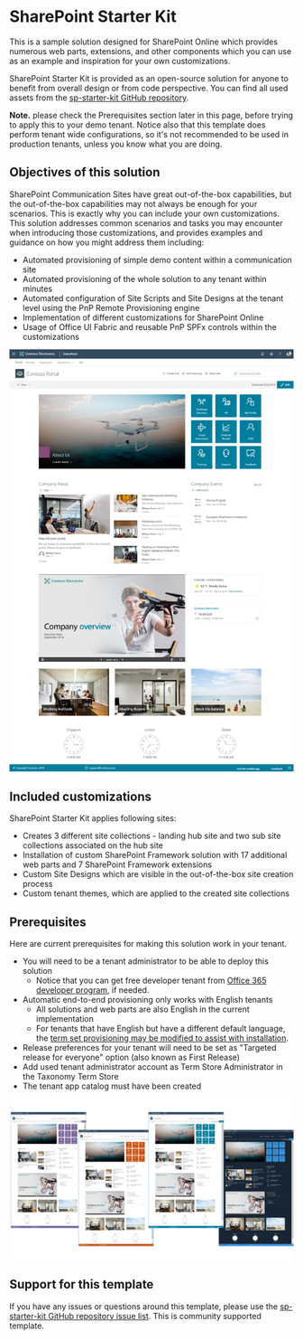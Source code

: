 # SharePoint Starter Kit

This is a sample solution designed for SharePoint Online which provides numerous web parts, extensions, and other components which you can use as an example and inspiration for your own customizations.

SharePoint Starter Kit is provided as an open-source solution for anyone to benefit from overall design or from code perspective. You can find all used assets from the [sp-starter-kit GitHub repository](https://github.com/SharePoint/sp-starter-kit).

**Note.** please check the Prerequisites section later in this page, before trying to apply this to your demo tenant. Notice also that this template does perform tenant wide configurations, so it's not recommended to be used in production tenants, unless you know what you are doing.

## Objectives of this solution

SharePoint Communication Sites have great out-of-the-box capabilities, but the out-of-the-box capabilities may not always be enough for your scenarios. This is exactly why you can include your own customizations. This solution addresses common scenarios and tasks you may encounter when introducing those customizations, and provides examples and guidance on how you might address them including:

- Automated provisioning of simple demo content within a communication site
- Automated provisioning of the whole solution to any tenant within minutes
- Automated configuration of Site Scripts and Site Designs at the tenant level using the PnP Remote Provisioning engine
- Implementation of different customizations for SharePoint Online
- Usage of Office UI Fabric and reusable PnP SPFx controls within the customizations

![SharePoint Starter Kit UI](./assets/ext-portal-footer.png)

## Included customizations

SharePoint Starter Kit applies following sites:

- Creates 3 different site collections - landing hub site and two sub site collections associated on the hub site
- Installation of custom SharePoint Framework solution with 17 additional web parts and 7 SharePoint Framework extensions
- Custom Site Designs which are visible in the out-of-the-box site creation process
- Custom tenant themes, which are applied to the created site collections

## Prerequisites

Here are current prerequisites for making this solution work in your tenant.

- You will need to be a tenant administrator to be able to deploy this solution
    - Notice that you can get free developer tenant from [Office 365 developer program](https://developer.microsoft.com/en-us/office/dev-program), if needed.
- Automatic end-to-end provisioning only works with English tenants
    - All solutions and web parts are also English in the current implementation
    - For tenants that have English but have a different default language, the [term set provisioning may be modified to assist with installation](./documentation/term-store.md#non-english-tenants).
- Release preferences for your tenant will need to be set as "Targeted release for everyone" option (also known as First Release)
- Add used tenant administrator account as Term Store Administrator in the Taxonomy Term Store 
- The tenant app catalog must have been created

![SharePoint Starter Kit UI](./sp-starter-kit-front-page-16x9.png)


## Support for this template

If you have any issues or questions around this template, please use the [sp-starter-kit GitHub repository issue list](https://github.com/SharePoint/sp-starter-kit/issues). This is community supported template.
